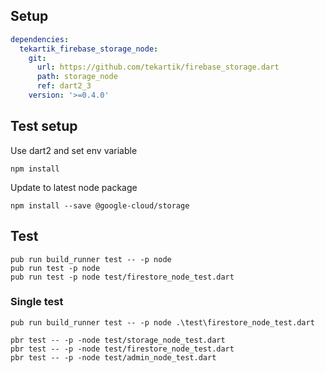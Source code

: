 ## Setup

```yaml
dependencies:
  tekartik_firebase_storage_node:
    git:
      url: https://github.com/tekartik/firebase_storage.dart
      path: storage_node
      ref: dart2_3
    version: '>=0.4.0'
```

## Test setup

 Use dart2 and set env variable
    
    npm install
    
 Update to latest node package
 
    npm install --save @google-cloud/storage
    
## Test

    pub run build_runner test -- -p node
    pub run test -p node
    pub run test -p node test/firestore_node_test.dart

### Single test

    pub run build_runner test -- -p node .\test\firestore_node_test.dart

    pbr test -- -p -node test/storage_node_test.dart
    pbr test -- -p -node test/firestore_node_test.dart
    pbr test -- -p -node test/admin_node_test.dart